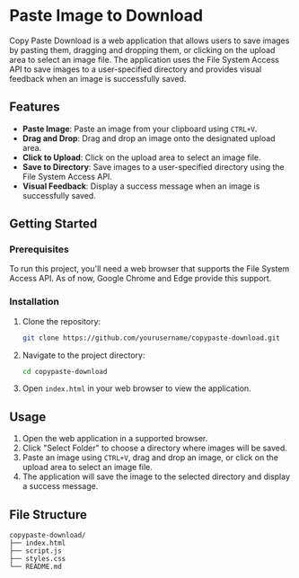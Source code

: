 # Paste Image to Download

Copy Paste Download is a web application that allows users to save images by pasting them, dragging and dropping them, or clicking on the upload area to select an image file. The application uses the File System Access API to save images to a user-specified directory and provides visual feedback when an image is successfully saved.

## Features

- **Paste Image**: Paste an image from your clipboard using `CTRL+V`.
- **Drag and Drop**: Drag and drop an image onto the designated upload area.
- **Click to Upload**: Click on the upload area to select an image file.
- **Save to Directory**: Save images to a user-specified directory using the File System Access API.
- **Visual Feedback**: Display a success message when an image is successfully saved.

## Getting Started

### Prerequisites

To run this project, you'll need a web browser that supports the File System Access API. As of now, Google Chrome and Edge provide this support.

### Installation

1. Clone the repository:
    ```bash
    git clone https://github.com/yourusername/copypaste-download.git
    ```

2. Navigate to the project directory:
    ```bash
    cd copypaste-download
    ```

3. Open `index.html` in your web browser to view the application.

## Usage

1. Open the web application in a supported browser.
2. Click "Select Folder" to choose a directory where images will be saved.
3. Paste an image using `CTRL+V`, drag and drop an image, or click on the upload area to select an image file.
4. The application will save the image to the selected directory and display a success message.

## File Structure

```plaintext
copypaste-download/
├── index.html
├── script.js
├── styles.css
└── README.md
